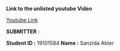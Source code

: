 **Link to the unlisted youtube Video**

[Youtube Link](https://www.youtube.com/watch?v=4MHbmU0uP4o)

**SUBMITTER** :

**Student ID :** 19101584   **Name :** Sanzida Akter
